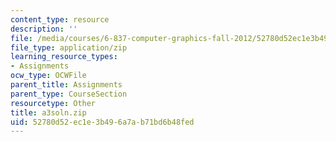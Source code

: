 ```yaml
---
content_type: resource
description: ''
file: /media/courses/6-837-computer-graphics-fall-2012/52780d52ec1e3b496a7ab71bd6b48fed_a3soln.zip
file_type: application/zip
learning_resource_types:
- Assignments
ocw_type: OCWFile
parent_title: Assignments
parent_type: CourseSection
resourcetype: Other
title: a3soln.zip
uid: 52780d52-ec1e-3b49-6a7a-b71bd6b48fed
---
```

